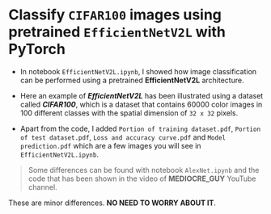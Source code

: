 # Classify `CIFAR100` images using pretrained `EfficientNetV2L` with PyTorch

* In notebook `EfficientNetV2L.ipynb`, I showed how image classification can be performed using a pretrained **EfficientNetV2L** architecture.

* Here an example of _**EfficientNetV2L**_ has been illustrated using a dataset called _**CIFAR100**_, which is a dataset that contains 60000 color images in 100 different classes with the spatial dimension of `32 x 32` pixels.
 
* Apart from the code, I added `Portion of training dataset.pdf`, `Portion of test dataset.pdf`, `Loss and accuracy curve.pdf` and `Model prediction.pdf` which are a few images you will see in `EfficientNetV2L.ipynb`.

> Some differences can be found with notebook `AlexNet.ipynb` and the code that has been shown in the video of __MEDIOCRE_GUY__ YouTube channel.

These are minor differences. __NO NEED TO WORRY ABOUT IT__.

